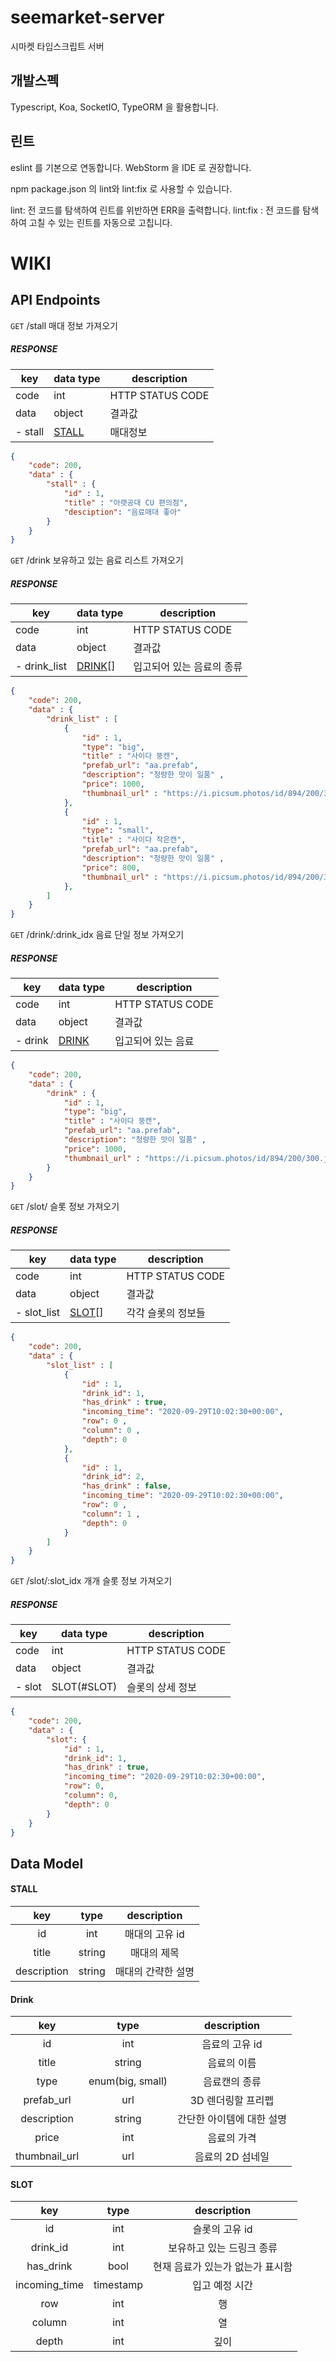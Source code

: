 # seemarket-server

시마켓 타입스크립트 서버

## 개발스펙
Typescript, Koa, SocketIO, TypeORM 을 활용합니다.

## 린트
eslint 를 기본으로 연동합니다.
WebStorm 을 IDE 로 권장합니다.

npm package.json 의 lint와 lint:fix 로 사용할 수 있습니다.

lint: 전 코드를 탐색하여 린트를 위반하면 ERR을 출력합니다.
lint:fix : 전 코드를 탐색하여 고칠 수 있는 린트를 자동으로 고칩니다.


# WIKI

## API Endpoints

`GET` /stall
매대 정보 가져오기
##### RESPONSE

| key | data type | description
| ----|-----------|------------
| code|int|HTTP STATUS CODE
| data|object|결과값
| - stall | [STALL](#STALL) | 매대정보 |

```json
{
    "code": 200,
    "data" : {
        "stall" : {
            "id" : 1,
            "title" : "아랫공대 CU 편의점",
            "desciption": "음료매대 좋아" 
        }
    }
}
```

`GET` /drink
보유하고 있는 음료 리스트 가져오기


##### RESPONSE

| key | data type | description
| ----|-----------|------------
| code|int|HTTP STATUS CODE
| data|object|결과값
| - drink_list | [DRINK](#DRINK)[] | 입고되어 있는 음료의 종류 |


```json
{
    "code": 200,
    "data" : {
        "drink_list" : [
            {
                "id" : 1,
                "type": "big",
                "title" : "사이다 뚱캔",
                "prefab_url": "aa.prefab",
                "description": "청량한 맛이 일품" ,
                "price": 1000,
                "thumbnail_url" : "https://i.picsum.photos/id/894/200/300.jpg"
            },
            {
                "id" : 1,
                "type": "small",
                "title" : "사이다 작은캔",
                "prefab_url": "aa.prefab",
                "description": "청량한 맛이 일품" ,
                "price": 800,
                "thumbnail_url" : "https://i.picsum.photos/id/894/200/300.jpg"
            },
        ]
    }
}
```


`GET` /drink/:drink_idx
음료 단일 정보 가져오기

##### RESPONSE

| key | data type | description
| ----|-----------|------------
| code|int|HTTP STATUS CODE
| data|object|결과값
| - drink | [DRINK](#DRINK) | 입고되어 있는 음료 |



```json
{
    "code": 200,
    "data" : {
        "drink" : {
            "id" : 1,
            "type": "big",
            "title" : "사이다 뚱캔",
            "prefab_url": "aa.prefab",
            "description": "청량한 맛이 일품" ,
            "price": 1000,
            "thumbnail_url" : "https://i.picsum.photos/id/894/200/300.jpg"
        }
    }
}
```



`GET` /slot/
슬롯 정보 가져오기

##### RESPONSE

| key | data type | description
| ----|-----------|------------
| code|int|HTTP STATUS CODE
| data|object|결과값
| - slot_list | [SLOT](#SLOT)[] | 각각 슬롯의 정보들 |


```json
{
    "code": 200,
    "data" : {
        "slot_list" : [
            {
                "id" : 1,
                "drink_id": 1,
                "has_drink" : true,
                "incoming_time": "2020-09-29T10:02:30+00:00",
                "row": 0 ,
                "column": 0 ,
                "depth": 0
            },
            {
                "id" : 1,
                "drink_id": 2,
                "has_drink" : false,
                "incoming_time": "2020-09-29T10:02:30+00:00",
                "row": 0 ,
                "column": 1 ,
                "depth": 0
            }
        ]
    }
}
```


`GET` /slot/:slot_idx
개개 슬롯 정보 가져오기

##### RESPONSE

| key | data type | description
| ----|-----------|------------
| code|int|HTTP STATUS CODE
| data|object|결과값
| - slot | SLOT(#SLOT) | 슬롯의 상세 정보|


```json
{
    "code": 200,
    "data" : {
        "slot": {
            "id" : 1,
            "drink_id": 1,
            "has_drink" : true,
            "incoming_time": "2020-09-29T10:02:30+00:00",
            "row": 0,
            "column": 0,
            "depth": 0
        }
    }
}
```


## Data Model
#### STALL

| key | type | description |
| :-: | :-: | :-: 
| id | int | 매대의 고유 id |
| title | string | 매대의 제목 |
| description | string | 매대의 간략한 설명 |


#### Drink

| key | type | description |
| :-: | :-: | :-: 
| id | int | 음료의 고유 id | 
| title | string | 음료의 이름 |
| type | enum(big, small) | 음료캔의 종류 |
| prefab_url | url | 3D 렌더링할 프리펩 | 
| description | string | 간단한 아이템에 대한 설명 |
| price | int | 음료의 가격 |
| thumbnail_url | url | 음료의 2D 섬네일 | 


#### SLOT

| key | type | description |
| :-: | :-: | :-: 
| id | int | 슬롯의 고유 id |
| drink_id | int | 보유하고 있는 드링크 종류 |
| has_drink | bool | 현재 음료가 있는가 없는가 표시함 |
| incoming_time | timestamp  | 입고 예정 시간 |
| row | int | 행 | 
| column | int | 열 |
| depth | int | 깊이 |



